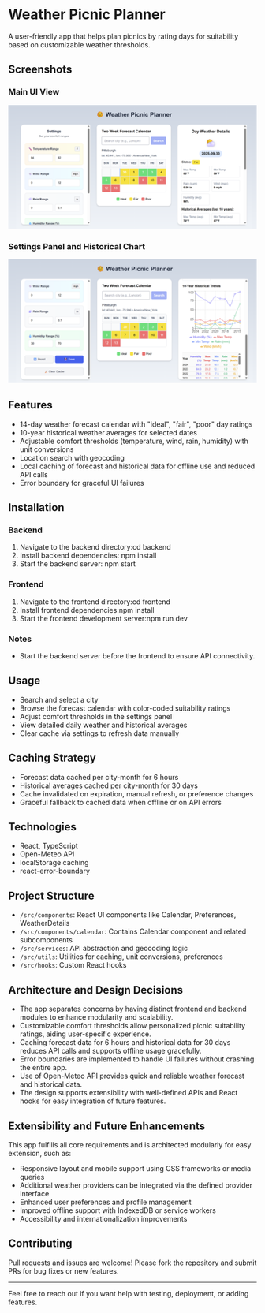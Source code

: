 # Weather Picnic Planner

A user-friendly app that helps plan picnics by rating days for suitability based on customizable weather thresholds.

## Screenshots

### Main UI View
![Main UI View](img/1.png)

### Settings Panel and Historical Chart
![Settings Panel](img/2.png)


## Features
- 14-day weather forecast calendar with "ideal", "fair", "poor" day ratings
- 10-year historical weather averages for selected dates
- Adjustable comfort thresholds (temperature, wind, rain, humidity) with unit conversions
- Location search with geocoding
- Local caching of forecast and historical data for offline use and reduced API calls
- Error boundary for graceful UI failures

## Installation
### Backend
1. Navigate to the backend directory:cd backend
2. Install backend dependencies: npm install
3. Start the backend server: npm start

### Frontend
1. Navigate to the frontend directory:cd frontend
2. Install frontend dependencies:npm install
3. Start the frontend development server:npm run dev

### Notes
- Start the backend server before the frontend to ensure API connectivity.

## Usage
- Search and select a city
- Browse the forecast calendar with color-coded suitability ratings
- Adjust comfort thresholds in the settings panel
- View detailed daily weather and historical averages
- Clear cache via settings to refresh data manually

## Caching Strategy
- Forecast data cached per city-month for 6 hours
- Historical averages cached per city-month for 30 days
- Cache invalidated on expiration, manual refresh, or preference changes
- Graceful fallback to cached data when offline or on API errors

## Technologies
- React, TypeScript
- Open-Meteo API
- localStorage caching
- react-error-boundary

## Project Structure
- `/src/components`: React UI components like Calendar, Preferences, WeatherDetails
- `/src/components/calendar`: Contains Calendar component and related subcomponents
- `/src/services`: API abstraction and geocoding logic
- `/src/utils`: Utilities for caching, unit conversions, preferences
- `/src/hooks`: Custom React hooks

## Architecture and Design Decisions
- The app separates concerns by having distinct frontend and backend modules to enhance modularity and scalability.
- Customizable comfort thresholds allow personalized picnic suitability ratings, aiding user-specific experience.
- Caching forecast data for 6 hours and historical data for 30 days reduces API calls and supports offline usage gracefully.
- Error boundaries are implemented to handle UI failures without crashing the entire app.
- Use of Open-Meteo API provides quick and reliable weather forecast and historical data.
- The design supports extensibility with well-defined APIs and React hooks for easy integration of future features.

## Extensibility and Future Enhancements

This app fulfills all core requirements and is architected modularly for easy extension, such as:
- Responsive layout and mobile support using CSS frameworks or media queries
- Additional weather providers can be integrated via the defined provider interface
- Enhanced user preferences and profile management
- Improved offline support with IndexedDB or service workers
- Accessibility and internationalization improvements

## Contributing

Pull requests and issues are welcome! Please fork the repository and submit PRs for bug fixes or new features.

---

Feel free to reach out if you want help with testing, deployment, or adding features.